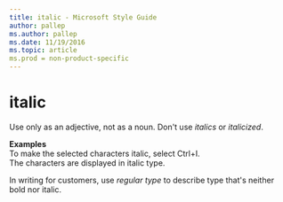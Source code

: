 ```yaml
---
title: italic - Microsoft Style Guide
author: pallep
ms.author: pallep
ms.date: 11/19/2016
ms.topic: article
ms.prod = non-product-specific
---
```


# italic

Use only as an adjective, not as a noun. Don't use *italics* or *italicized*.

**Examples**  
To make the selected characters italic, select Ctrl+I.   
The characters are displayed in italic type.

In writing for customers, use *regular type* to describe type that's neither bold nor italic.

